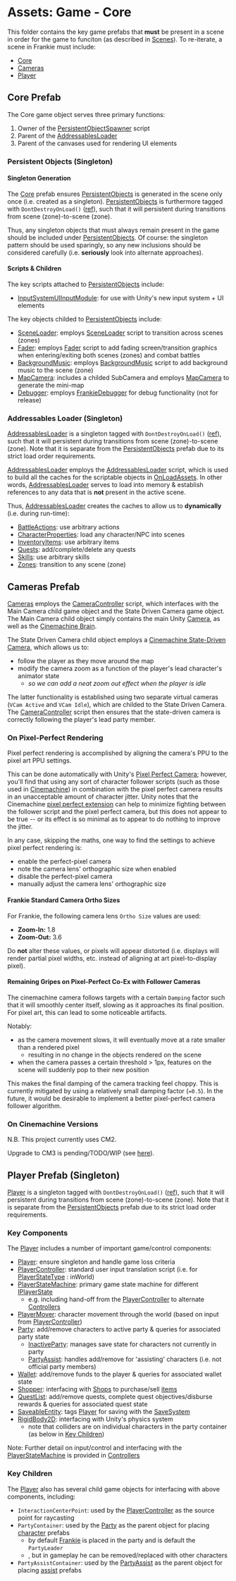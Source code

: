 # Assets:  Game - Core

This folder contains the key game prefabs that **must** be present in a scene in order for the game to funciton (as described in [Scenes](../../Scenes/)).  To re-iterate, a scene in Frankie must include:
* [Core](./Core.prefab)
* [Cameras](./Cameras.prefab)
* [Player](./Player.prefab)

## Core Prefab

The Core game object serves three primary functions:
1. Owner of the [PersistentObjectSpawner](../../Scripts/Core/PersistentObjectSpawner.cs) script
2. Parent of the [AddressablesLoader](./CoreDep/AddressablesLoader.prefab)
3. Parent of the canvases used for rendering UI elements

### Persistent Objects (Singleton)

#### Singleton Generation

The [Core](./Core.prefab) prefab ensures [PersistentObjects](./CoreDep/PersistentObjects.prefab) is generated in the scene only once (i.e. created as a singleton).  [PersistentObjects](./CoreDep/PersistentObjects.prefab) is furthermore tagged with `DontDestroyOnLoad()` ([ref](https://docs.unity3d.com/6000.1/Documentation/ScriptReference/Object.DontDestroyOnLoad.html)), such that it will persistent during transitions from scene (zone)-to-scene (zone).

Thus, any singleton objects that must always remain present in the game should be included under [PersistentObjects](./CoreDep/PersistentObjects.prefab).  Of course:  the singleton pattern should be used sparingly, so any new inclusions should be considered carefully (i.e. **seriously** look into alternate approaches).

#### Scripts & Children

The key scripts attached to [PersistentObjects](./CoreDep/PersistentObjects.prefab) include:
* [InputSystemUIInputModule](https://docs.unity3d.com/Packages/com.unity.inputsystem@1.0/manual/UISupport.html):  for use with Unity's new input system + UI elements

The key objects childed to [PersistentObjects](./CoreDep/PersistentObjects.prefab) include:
* [SceneLoader](./CoreDep/SceneLoader.prefab):  employs [SceneLoader](../../Scripts/Zones/SceneLoader.cs) script to transition across scenes (zones)
* [Fader](./CoreDep/Fader.prefab):  employs [Fader](../../Scripts/Zones/Fader.cs) script to add fading screen/transition graphics when entering/exiting both scenes (zones) and combat battles
* [BackgroundMusic](../Sound/BackgroundMusic.prefab):  employs [BackgroundMusic](../../Scripts/Sound/BackgroundMusic.cs) script to add background music to the scene (zone)
* [MapCamera](../Map/MapCamera.prefab):  includes a childed SubCamera and employs [MapCamera](../../Scripts/Zones/Map/MapCamera.cs) to generate the mini-map
* [Debugger](./CoreDep/Debugger.prefab):  employs [FrankieDebugger](../../Scripts/Core/FrankieDebugger.cs) for debug functionality (not for release)

### Addressables Loader (Singleton)

[AddressablesLoader](./CoreDep/AddressablesLoader.prefab) is a singleton tagged with `DontDestroyOnLoad()` ([ref](https://docs.unity3d.com/6000.1/Documentation/ScriptReference/Object.DontDestroyOnLoad.html)), such that it will persistent during transitions from scene (zone)-to-scene (zone).  Note that it is separate from the [PersistentObjects](#persistent-objects-singleton) prefab due to its strict load order requirements.

[AddressablesLoader](./CoreDep/AddressablesLoader.prefab) employs the [AddressablesLoader](../../Scripts/Core/AddressablesHandling/AddressablesLoader.cs) script, which is used to build all the caches for the scriptable objects in [OnLoadAssets](../OnLoadAssets/).  In other words, [AddressablesLoader](./CoreDep/AddressablesLoader.prefab) serves to load into memory & establish references to any data that is **not** present in the active scene.

Thus, [AddressablesLoader](./CoreDep/AddressablesLoader.prefab) creates the caches to allow us to **dynamically** (i.e. during run-time):
* [BattleActions](../OnLoadAssets/BattleActions/):  use arbitrary actions
* [CharacterProperties](../OnLoadAssets/CharacterProperties/):  load any character/NPC into scenes
* [InventoryItems](../OnLoadAssets/Inventory/):  use arbitrary items
* [Quests](../OnLoadAssets/Quests/):  add/complete/delete any quests
* [Skills](../OnLoadAssets/Skills/):  use arbitrary skills
* [Zones](../OnLoadAssets/Zones):  transition to any scene (zone)

## Cameras Prefab

[Cameras](./Cameras.prefab) employs the [CameraController](../../Scripts/Core/CameraController.cs) script, which interfaces with the Main Camera child game object and the State Driven Camera game object.  The Main Camera child object simply contains the main Unity [Camera](https://docs.unity3d.com/ScriptReference/Camera.html), as well as the [Cinemachine Brain](https://docs.unity3d.com/Packages/com.unity.cinemachine@3.1/manual/CinemachineBrain.html).  

The State Driven Camera child object employs a [Cinemachine State-Driven Camera](https://docs.unity3d.com/Packages/com.unity.cinemachine@3.1/manual/CinemachineStateDrivenCamera.html), which allows us to:
* follow the player as they move around the map
* modify the camera zoom as a function of the player's lead character's animator state
  * *so we can add a neat zoom out effect when the player is idle*

The latter functionality is established using two separate virtual cameras (`VCam Active` and `VCam Idle`), which are childed to the State Driven Camera.  The [CameraController](../../Scripts/Core/CameraController.cs) script then ensures that the state-driven camera is correctly following the player's lead party member.

### On Pixel-Perfect Rendering

Pixel perfect rendering is accomplished by aligning the camera's PPU to the pixel art PPU settings.  

This can be done automatically with Unity's [Pixel Perfect Camera](https://docs.unity3d.com/Packages/com.unity.2d.pixel-perfect@1.0/manual/index.html); however, you'll find that using any sort of character follower scripts (such as those used in [Cinemachine](https://docs.unity3d.com/Packages/com.unity.cinemachine@2.2/manual/CinemachineVirtualCamera.html)) in combination with the pixel perfect camera results in an unacceptable amount of character jitter.  Unity notes that the Cinemachine [pixel perfect extension](https://docs.unity3d.com/6000.2/Documentation/Manual/urp/pixel-cinemachine.html) can help to minimize fighting between the follower script and the pixel perfect camera, but this does not appear to be true -- or its effect is so minimal as to appear to do nothing to improve the jitter.

In any case, skipping the maths, one way to find the settings to achieve pixel perfect rendering is:
* enable the perfect-pixel camera
* note the camera lens' orthographic size when enabled
* disable the perfect-pixel camera
* manually adjust the camera lens' orthographic size

#### Frankie Standard Camera Ortho Sizes

For Frankie, the following camera lens `Ortho Size` values are used:
* **Zoom-In:**  1.8
* **Zoom-Out:**  3.6

Do **not** alter these values, or pixels will appear distorted (i.e. displays will render partial pixel widths, etc. instead of aligning at art pixel-to-display pixel).

#### Remaining Gripes on Pixel-Perfect Co-Ex with Follower Cameras

The cinemachine camera follows targets with a certain `Damping` factor such that it will smoothly center itself, slowing as it approaches its final position.  For pixel art, this can lead to some noticeable artifacts.  

Notably:
* as the camera movement slows, it will eventually move at a rate smaller than a rendered pixel 
  * resulting in no change in the objects rendered on the scene
* when the camera passes a certain threshold > 1px, features on the scene will suddenly pop to their new position

This makes the final damping of the camera tracking feel choppy.  This is currently mitigated by using a relatively small damping factor (`=0.5`).  In the future, it would be desirable to implement a better pixel-perfect camera follower algorithm.

### On Cinemachine Versions

N.B.  This project currently uses CM2.  

Upgrade to CM3 is pending/TODO/WIP (see [here](https://docs.unity3d.com/Packages/com.unity.cinemachine@3.1/manual/CinemachineUpgradeFrom2.html)).

## Player Prefab (Singleton)

[Player](./Player.prefab) is a singleton tagged with `DontDestroyOnLoad()` ([ref](https://docs.unity3d.com/6000.1/Documentation/ScriptReference/Object.DontDestroyOnLoad.html)), such that it will persistent during transitions from scene (zone)-to-scene (zone).  Note that it is separate from the [PersistentObjects](#persistent-objects-singleton) prefab due to its strict load order requirements.

### Key Components

The [Player](./Player.prefab) includes a number of important game/control components:
* [Player](../../Scripts/Core/Player.cs):  ensure singleton and handle game loss criteria
* [PlayerController](../../Scripts/Control/Player/PlayerController.cs):  standard user input translation script (i.e. for [PlayerStateType](../../Scripts/Control/Player/PlayerStateMachine/PlayerStateType.cs) : inWorld)
* [PlayerStateMachine](../../Scripts/Control/Player/PlayerStateMachine.cs):  primary game state machine for different [IPlayerState](../../Scripts/Control/Player/PlayerStateMachine/PlayerStates/IPlayerState.cs)
  * e.g. including hand-off from the [PlayerController](../../Scripts/Control/Player/PlayerController.cs) to alternate [Controllers](../Controllers/)
* [PlayerMover](../../Scripts/Control/Player/PlayerMover.cs):  character movement through the world (based on input from [PlayerController](../../Scripts/Control/Player/PlayerController.cs))
* [Party](../../Scripts/Stats/Party/Party.cs):  add/remove characters to active party & queries for associated party state
  * [InactiveParty](../../Scripts/Stats/Party/InactiveParty.cs):  manages save state for characters not currently in party
  * [PartyAssist](../../Scripts/Stats/Party/PartyAssist.cs):  handles add/remove for 'assisting' characters (i.e. not official party members)
* [Wallet](../../Scripts/Inventory/Wallet.cs):  add/remove funds to the player & queries for associated wallet state
* [Shopper](../../Scripts/Inventory/Shopper.cs):  interfacing with [Shops](../../Scripts/Inventory/Shop.cs) to purchase/sell [items](../OnLoadAssets/Inventory/)
* [QuestList](../../Scripts/Quests/QuestList.cs):  add/remove quests, complete quest objectives/disburse rewards & queries for associated quest state
* [SaveableEntity](../../Scripts/Saving/SaveableEntity.cs):  tags [Player](./Player.prefab) for saving with the [SaveSystem](../../Scripts/Saving/)
* [RigidBody2D](https://docs.unity3d.com/6000.1/Documentation/ScriptReference/Rigidbody2D.html):  interfacing with Unity's physics system
  * note that colliders are on individual characters in the party container (as below in [Key Children](#key-children))

Note:
Further detail on input/control and interfacing with the [PlayerStateMachine](../../Scripts/Control/Player/PlayerStateMachine.cs) is provided in [Controllers](../Controllers/)

### Key Children

The [Player](./Player.prefab) also has several child game objects for interfacing with above components, including:
* `InteractionCenterPoint`:  used by the [PlayerController](../../Scripts/Control/Player/PlayerController.cs) as the source point for raycasting
* `PartyContainer`:  used by the [Party](../../Scripts/Stats/Party/Party.cs) as the parent object for placing [character](../CharacterObjects/PCs/) prefabs
  * by default [Frankie](../CharacterObjects/PCs/Frankie/Frankie.prefab) is placed in the party and is default the `PartyLeader`
  * , but in gameplay he can be removed/replaced with other characters
* `PartyAssistContainer`:  used by the [PartyAssist](../../Scripts/Stats/Party/PartyAssist.cs) as the parent object for placing [assist](../CharacterObjects/PCs/Assist/) prefabs
